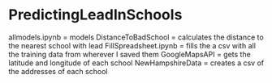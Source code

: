 # PredictingLeadInSchools

allmodels.ipynb = models
DistanceToBadSchool = calculates the distance to the nearest school with lead
FillSpreadsheet.ipynb = fills the a csv with all the training data from wherever I saved them
GoogleMapsAPI = gets the latitude and longitude of each school
NewHampshireData = creates a csv of the addresses of each school
